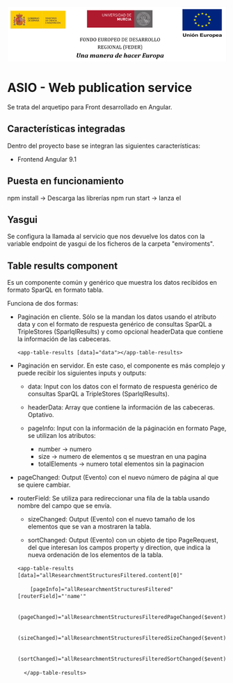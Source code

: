 ![](./images/logos_feder.png)

# ASIO - Web publication service

Se trata del arquetipo para Front desarrollado en Angular.

## Características integradas

Dentro del proyecto base se integran las siguientes características:

- Frontend Angular 9.1

## Puesta en funcionamiento

npm install -> Descarga las librerías
npm run start -> lanza el

## Yasgui

Se configura la llamada al servicio que nos devuelve los datos con la variable endpoint de yasgui de los ficheros de la carpeta "enviroments".

## Table results component

Es un componente común y genérico que muestra los datos recibidos en formato SparQL en formato tabla.

Funciona de dos formas:

- Paginación en cliente. Sólo se la mandan los datos usando el atributo data y con el formato de respuesta genérico de consultas SparQL a TripleStores (SparlqlResults) y como opcional headerData que contiene la información de las cabeceras.

  ```
  <app-table-results [data]="data"></app-table-results>
  ```

  

- Paginación en servidor. En este caso, el componente es más complejo y puede recibir los siguientes inputs y outputs:

  - data:  Input con los datos con el formato de respuesta genérico de consultas SparQL a TripleStores (SparlqlResults).
  
  - headerData: Array que contiene la información de las cabeceras. Optativo.
  
  - pageInfo: Input con la información de la páginación en formato Page, se utilizan los atributos:
    - number -> numero
    - size -> numero de elementos q se muestran en una pagina
    - totalElements -> numero total elementos sin la paginacion
    
- pageChanged: Output (Evento) con el nuevo número de página al que se quiere cambiar.
  
- routerField: Se utiliza para redireccionar una fila de la tabla usando nombre del campo que se envía.
  
  - sizeChanged: Output (Evento) con el nuevo tamaño de los elementos que se van a mostraren la tabla.
  
  - sortChanged: Output (Evento) con un objeto de tipo PageRequest, del que interesan los campos property y direction, que indica la nueva ordenación de los elementos de la tabla.
  
    
  
  ```
  <app-table-results [data]="allResearchmentStructuresFiltered.content[0]"
  
  ​    [pageInfo]="allResearchmentStructuresFiltered" [routerField]="'name'"
  
  ​    (pageChanged)="allResearchmentStructuresFilteredPageChanged($event)"

  ​    (sizeChanged)="allResearchmentStructuresFilteredSizeChanged($event)"
  
  ​    (sortChanged)="allResearchmentStructuresFilteredSortChanged($event)">
  
    </app-table-results>
  ```
  
  